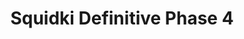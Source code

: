 ---
slug: squidki-definitive-phase-4
title: Squidki Definitive Phase 4
description: "Squidki Definitive Phase 4 is an exciting online game. Play for free directly in your browser!"
icon: /images/new_mods/Sprunki Definitive Phase 4.png
url: https://wowtbc.net/sprunkin/definitive-phase4-orig/index.html
previewImage: /images/new_mods/Sprunki Definitive Phase 4.png
type: new mods

# SEO配置
seo:
  title: "Squidki Definitive Phase 4 - Play Free Online Game | Fun Browser Games"
  description: "Squidki Definitive Phase 4 - Play this fun online game for free in your browser. No download required!"
  ogImage: "/images/new_mods/Sprunki Definitive Phase 4.png"
  keywords: "squidki-definitive-phase-4, online game, browser game, free game, new mods game, play online"

videoUrls:
  - https://www.youtube.com/embed/example1
  - https://www.youtube.com/embed/example2

whyPlay:
  title: "Why Play Squidki Definitive Phase 4?"
  items:
    - "Immersive Gameplay: Squidki Definitive Phase 4 offers an engaging and immersive gaming experience that will keep you entertained for hours"
    - "Challenging Levels: Test your skills with increasingly difficult challenges and obstacles"
    - "Beautiful Graphics: Enjoy stunning visuals and smooth animations that bring the game world to life"
    - "Regular Updates: New content and features are added regularly to keep the game fresh and exciting"
    - "Free to Play: Experience all the fun without spending a penny"
    - "Community Features: Connect with other players, share strategies, and compete for high scores"
    - "Cross-Platform: Play on any device with a web browser, no downloads required"

features:
  title: "Key Features of Squidki Definitive Phase 4"
  image: "/images/new_mods/Sprunki Definitive Phase 4.png"
  items:
    - "Intuitive Controls: Easy to learn controls make Squidki Definitive Phase 4 accessible for players of all skill levels"
    - "Multiple Game Modes: Enjoy various gameplay options that provide different challenges and experiences"
    - "Character Customization: Personalize your gaming experience with unique characters and items"
    - "Achievement System: Complete special tasks to earn rewards and recognition"
    - "Leaderboards: Compete with players worldwide and see who can achieve the highest scores"

characteristics:
  title: "Game Characteristics"
  image: "/images/new_mods/Sprunki Definitive Phase 4.png"
  items:
    - "Genre: New mods game with elements of strategy and skill"
    - "Difficulty: Suitable for both casual gamers and those seeking a challenge"
    - "Play Time: Quick sessions or extended gameplay, depending on your preference"
    - "Art Style: Vibrant and engaging visuals that enhance the gaming experience"
    - "Sound Design: Immersive audio that complements the gameplay perfectly"

info: "Squidki Definitive Phase 4 is an exciting online game that offers players a unique and engaging gaming experience. With its intuitive controls, stunning visuals, and challenging gameplay, Squidki Definitive Phase 4 provides hours of entertainment for players of all ages and skill levels. Whether you're looking for a quick gaming session during a break or an extended play session, Squidki Definitive Phase 4 delivers an immersive experience that will keep you coming back for more. The game features multiple levels of increasing difficulty, ensuring that players are constantly challenged as they progress. With regular updates adding new content and features, Squidki Definitive Phase 4 remains fresh and exciting, providing endless entertainment options for its growing community of players."

howToPlayIntro: "Welcome to Squidki Definitive Phase 4! This guide will walk you through the basics and help you master the game. Whether you're a beginner or looking to improve your skills, these tips and instructions will enhance your gaming experience."

howToPlaySteps:
  - title: "Getting Started"
    description: "Begin your Squidki Definitive Phase 4 adventure by familiarizing yourself with the controls. Use your keyboard or mouse to navigate through the game interface. The tutorial will guide you through the basic mechanics and help you understand the objectives."
  - title: "Understanding the Objectives"
    description: "In Squidki Definitive Phase 4, your main goal is to progress through levels by completing specific objectives. Each level presents unique challenges that require different strategies and approaches."
  - title: "Mastering the Controls"
    description: "Practice using the controls to improve your precision and reaction time. Squidki Definitive Phase 4 requires quick reflexes and strategic thinking to overcome obstacles and defeat opponents."
  - title: "Utilizing Power-ups"
    description: "Collect power-ups throughout the game to enhance your abilities and overcome difficult challenges. Each power-up offers unique advantages that can be crucial for success."
  - title: "Developing Strategies"
    description: "As you progress in Squidki Definitive Phase 4, develop effective strategies for different scenarios. Analyze patterns, anticipate challenges, and adapt your approach to maximize your performance."

faq:
  title: "Frequently Asked Questions about Squidki Definitive Phase 4"
  items:
    - question: "Is Squidki Definitive Phase 4 free to play?"
      answer: "Yes, Squidki Definitive Phase 4 is completely free to play directly in your web browser. No downloads or purchases are required to enjoy the full game experience."
    - question: "Can I play Squidki Definitive Phase 4 on mobile devices?"
      answer: "Yes, Squidki Definitive Phase 4 is optimized for both desktop and mobile play. You can enjoy the game on any device with a web browser and internet connection."
    - question: "Are there any in-game purchases?"
      answer: "While Squidki Definitive Phase 4 is free to play, there may be optional in-game purchases available for cosmetic items or additional features that don't affect core gameplay."
    - question: "How often is Squidki Definitive Phase 4 updated?"
      answer: "The developers regularly update Squidki Definitive Phase 4 with new content, features, and improvements based on player feedback and game performance."
    - question: "Can I play Squidki Definitive Phase 4 offline?"
      answer: "Currently, Squidki Definitive Phase 4 requires an internet connection to play as it's a browser-based online game."
    - question: "Is Squidki Definitive Phase 4 suitable for children?"
      answer: "Yes, Squidki Definitive Phase 4 is designed to be family-friendly and suitable for players of all ages."
    - question: "How do I report bugs or issues?"
      answer: "If you encounter any problems while playing Squidki Definitive Phase 4, you can report them through the game's support page or contact the developers directly through their website."
    - question: "Still Have Questions?"
      answer: "If you have additional questions about Squidki Definitive Phase 4 that aren't covered in this FAQ, please visit our support center or contact our customer service team for assistance."
---